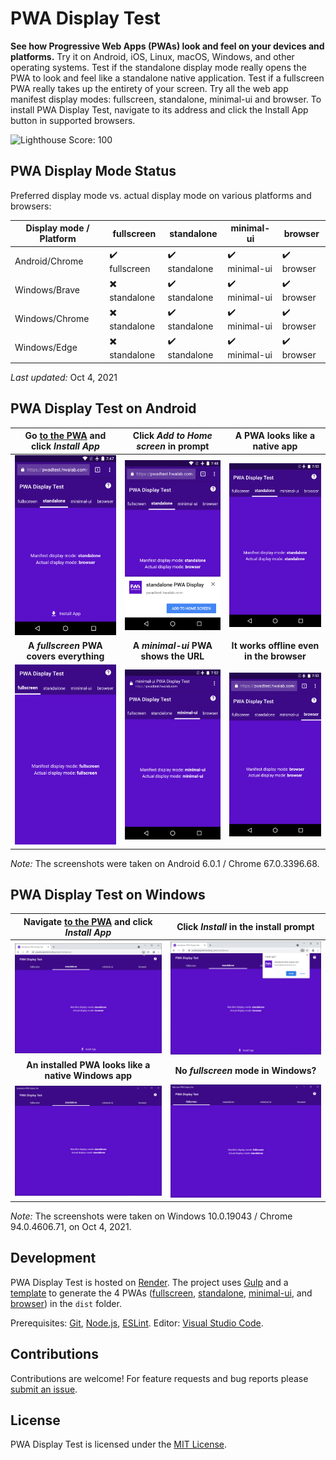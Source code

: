 # PWA Display Test

**See how Progressive Web Apps (PWAs) look and feel on your devices and platforms.** Try it on Android, iOS, Linux, macOS, Windows, and other operating systems. Test if the standalone display mode really opens the PWA to look and feel like a standalone native application. Test if a fullscreen PWA really takes up the entirety of your screen. Try all the web app manifest display modes: fullscreen, standalone, minimal-ui and browser. To install PWA Display Test, navigate to its address and click the Install App button in supported browsers.

![Lighthouse Score: 100](https://img.shields.io/badge/lighthouse-100-brightgreen.svg)

## PWA Display Mode Status

Preferred display mode vs. actual display mode on various platforms and browsers:

| Display mode / Platform | fullscreen    | standalone     | minimal-ui    | browser     |
| ---                     | ---           | ---            | ---           | ---         |
| Android/Chrome          | ✔️ fullscreen | ✔️ standalone | ✔️ minimal-ui | ✔️ browser |
| Windows/Brave           | ✖️ standalone | ✔️ standalone | ✔️ minimal-ui | ✔️ browser |
| Windows/Chrome          | ✖️ standalone | ✔️ standalone | ✔️ minimal-ui | ✔️ browser |
| Windows/Edge            | ✖️ standalone | ✔️ standalone | ✔️ minimal-ui | ✔️ browser |

_Last updated:_ Oct 4, 2021

## PWA Display Test on Android

| Go [to the PWA](https://pwadisplaytest.tecdrop.com/standalone/) and click _Install App_ | Click _Add to Home screen_ in prompt | A PWA looks like a native app |
| :---: | :---: | :---: |
| ![Standalone PWA Display Test - Android Chrome - Install button](assets/repo/readme/standalone-pwa-android-chrome-install-button.png) | ![Standalone PWA Display Test - Android Chrome - Install prompt](assets/repo/readme/standalone-pwa-android-chrome-install-prompt.png) | ![Standalone PWA Display Test - Android](assets/repo/readme/standalone-pwa-android-chrome.png) |
| **A _fullscreen_ PWA covers everything** | **A _minimal-ui_ PWA shows the URL** | **It works offline even in the browser** |
| ![Fullscreen PWA Display Test - Android](assets/repo/readme/fullscreen-pwa-android-chrome.png) | ![Minimal-ui PWA Display Test - Android](assets/repo/readme/minimal-ui-pwa-android-chrome.png) | ![Browser PWA Display Test - Android](assets/repo/readme/browser-pwa-android-chrome.png) |

_Note:_ The screenshots were taken on Android 6.0.1 / Chrome 67.0.3396.68.

## PWA Display Test on Windows

| Navigate [to the PWA](https://pwadisplaytest.tecdrop.com/standalone/) and click _Install App_ | Click _Install_ in the install prompt |
| :---: | :---: |
| ![Standalone PWA Display Test - Windows Chrome - Install button](assets/repo/readme/standalone-pwa-windows-chrome-install-button.png) | ![Standalone PWA Display Test - Windows Chrome - Install prompt](assets/repo/readme/standalone-pwa-windows-chrome-install-prompt.png) |
| **An installed PWA looks like a native Windows app** | **No _fullscreen_ mode in Windows?** |
| ![Standalone PWA Display Test - Windows](assets/repo/readme/standalone-pwa-windows-chrome.png) | ![Fullscreen PWA Display Test - Windows](assets/repo/readme/fullscreen-pwa-windows-chrome.png) |

_Note:_ The screenshots were taken on Windows 10.0.19043 / Chrome 94.0.4606.71, on Oct 4, 2021.

## Development

PWA Display Test is hosted on [Render](https://render.com/). The project uses [Gulp](gulpfile.js) and a [template](src/template) to generate the 4 PWAs ([fullscreen](https://pwadisplaytest.tecdrop.com/fullscreen/), [standalone](https://pwadisplaytest.tecdrop.com/standalone/), [minimal-ui](https://pwadisplaytest.tecdrop.com/minimal-ui/), and [browser](https://pwadisplaytest.tecdrop.com/browser/)) in the `dist` folder.

Prerequisites: [Git](https://git-scm.com/), [Node.js](https://nodejs.org/en/), [ESLint](https://eslint.org/). Editor: [Visual Studio Code](https://code.visualstudio.com/).

## Contributions

Contributions are welcome! For feature requests and bug reports please [submit an issue](https://github.com/tecdrop/pwa-display-test/issues).

## License

PWA Display Test is licensed under the [MIT License](LICENSE).
